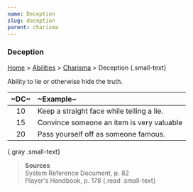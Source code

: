 ```yaml
---
name: Deception
slug: deception
parent: charisma
---
```

### Deception
[Home](dm-operations-center) > [Abilities](abilities) > [Charisma](charisma) > Deception {.small-text}

Ability to lie or otherwise hide the truth.

| ~DC~ | ~Example~                                 |
| :--: | :---------------------------------------- |
|  10  | Keep a straight face while telling a lie. |
|  15  | Convince someone an item is very valuable |
|  20  | Pass yourself off as someone famous.      |
{.gray .small-text}

> **Sources** <br/>
> System Reference Document, p. 82<br/>
> Player's Handbook, p. 178
{.read .small-text}

